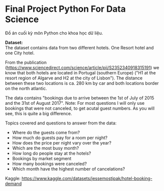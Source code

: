 # Final Project Python For Data Science

Đồ án cuối kỳ môn Python cho khoa học dữ liệu.

**Dataset:**<br>
The dataset contains data from two different hotels. One Resort hotel and one City hotel.

From the publication (https://www.sciencedirect.com/science/article/pii/S2352340918315191) we know that both hotels are located in Portugal (southern Europe) ("H1 at the resort region of Algarve and H2 at the city of Lisbon"). The distance between these two locations is ca. 280 km by car and both locations border on the north atlantic.

The data contains "bookings due to arrive between the 1st of July of 2015 and the 31st of August 2017".
Note: For most questions I will only use bookings that were not canceled, to get acutal guest numbers. As you will see, this is quite a big difference.

Topics covered and questions to answer from the data:

- Where do the guests come from?
- How much do guests pay for a room per night?
- How does the price per night vary over the year?
- Which are the most busy month?
- How long do people stay at the hotels?
- Bookings by market segment
- How many bookings were canceled?
- Which month have the highest number of cancelations?

Kaggle: https://www.kaggle.com/datasets/jessemostipak/hotel-booking-demand
